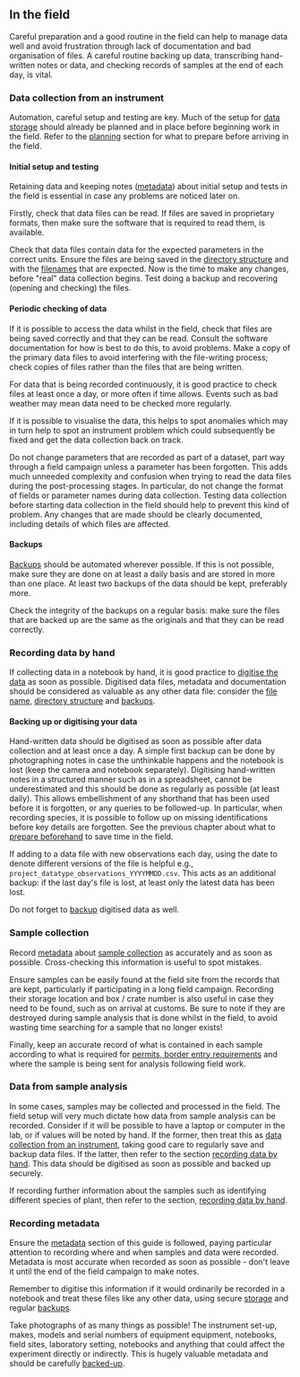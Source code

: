 
## In the field

Careful preparation and a good routine in the field can help to manage data well and avoid frustration through lack of documentation and bad organisation of files. A careful routine backing up data, transcribing hand-written notes or data, and checking records of samples at the end of each day, is vital. 

### Data collection from an instrument

Automation, careful setup and testing are key. Much of the setup for [data storage](#storing-data) should already be planned and in place before beginning work in the field. Refer to the [planning](#before-you-go) section for what to prepare before arriving in the field.

#### Initial setup and testing

Retaining data and keeping notes ([metadata](#metadata)) about initial setup and tests in the field is essential in case any problems are noticed later on.

Firstly, check that data files can be read. If files are saved in proprietary formats, then make sure the software that is required to read them, is available.

Check that data files contain data for the expected parameters in the correct units. Ensure the files are being saved in the [directory structure](#directory-structure) and with the [filenames](#file-and-directory-naming) that are expected. Now is the time to make any changes, before "real" data collection begins. Test doing a backup and recovering (opening and checking) the files. 

#### Periodic checking of data

If it is possible to access the data whilst in the field, check that files are being saved correctly and that they can be read. Consult the software documentation for how is best to do this, to avoid problems. Make a copy of the primary data files to avoid interfering with the file-writing process; check copies of files rather than the files that are being written.

For data that is being recorded continuously, it is good practice to check files at least once a day, or more often if time allows. Events such as bad weather may mean data need to be checked more regularly.

If it is possible to visualise the data, this helps to spot anomalies which may in turn help to spot an instrument problem which could subsequently be fixed and get the data collection back on track.

Do not change parameters that are recorded as part of a dataset, part way through a field campaign unless a parameter has been forgotten. This adds much unneeded complexity and confusion when trying to read the data files during the post-processing stages. In particular, do not change the format of fields or parameter names during data collection. Testing data collection before starting data collection in the field should help to prevent this kind of problem. Any changes that are made should be clearly documented, including details of which files are affected.

#### Backups

[Backups](#data-backup) should be automated wherever possible. If this is not possible, make sure they are done on at least a daily basis and are stored in more than one place. At least two backups of the data should be kept, preferably more.

Check the integrity of the backups on a regular basis: make sure the files that are backed up are the same as the originals and that they can be read correctly.

### Recording data by hand

If collecting data in a notebook by hand, it is good practice to [digitise the data](#data-backup-and-digitisation) as soon as possible. Digitised data files, metadata and documentation should be considered as valuable as any other data file: consider the [file name](#file-and-directory-naming), [directory structure](#directory-structure) and [backups](#data-backup).

#### Backing up or digitising your data

Hand-written data should be digitised as soon as possible after data collection and at least once a day. A simple first backup can be done by photographing notes in case the unthinkable happens and the notebook is lost (keep the camera and notebook separately). Digitising hand-written notes in a structured manner such as in a spreadsheet, cannot be underestimated and this should be done as regularly as possible (at least daily). This allows embellishment of any shorthand that has been used before it is forgotten, or any queries to be followed-up. In particular, when recording species, it is possible to follow up on missing identifications before key details are forgotten. See the previous chapter about what to [prepare beforehand](#preparing-for-recording-data-by-hand) to save time in the field.

If adding to a data file with new observations each day, using the date to denote different versions of the file is helpful e.g., ``project_datatype_observations_YYYYMMDD.csv``. This acts as an additional backup: if the last day's file is lost, at least only the latest data has been lost. 

Do not forget to [backup](#data-backup) digitised data as well.

### Sample collection

Record [metadata](#metadata) about [sample collection](#collecting-samples) as accurately and as soon as possible. Cross-checking this information is useful to spot mistakes.

Ensure samples can be easily found at the field site from the records that are kept, particularly if participating in a long field campaign. Recording their storage location and box / crate number is also useful in case they need to be found, such as on arrival at customs. Be sure to note if they are destroyed during sample analysis that is done whilst in the field, to avoid wasting time searching for a sample that no longer exists!

Finally, keep an accurate record of what is contained in each sample according to what is required for [permits, border entry requirements](#travel-and-customs) and where the sample is being sent for analysis following field work.

### Data from sample analysis

In some cases, samples may be collected and processed in the field. The field setup will very much dictate how data from sample analysis can be recorded. Consider if it will be possible to have a laptop or computer in the lab, or if values will be noted by hand. If the former, then treat this as [data collection from an instrument](#data-collection-from-an-instrument), taking good care to regularly save and backup data files. If the latter, then refer to the section [recording data by hand](#recording-data-by-hand). This data should be digitised as soon as possible and backed up securely.

If recording further information about the samples such as identifying different species of plant, then refer to the section, [recording data by hand](#recording-data-by-hand).

### Recording metadata

Ensure the [metadata](#metadata) section of this guide is followed, paying particular attention to recording where and when samples and data were recorded. Metadata is most accurate when recorded as soon as possible - don't leave it until the end of the field campaign to make notes.

Remember to digitise this information if it would ordinarily be recorded in a notebook and treat these files like any other data, using secure [storage](#storing-data) and regular [backups](#data-backup).

Take photographs of as many things as possible! The instrument set-up, makes, models and serial numbers of equipment equipment, notebooks, field sites, laboratory setting, notebooks and anything that could affect the experiment directly or indirectly. This is hugely valuable metadata and should be carefully [backed-up](#data-backup).